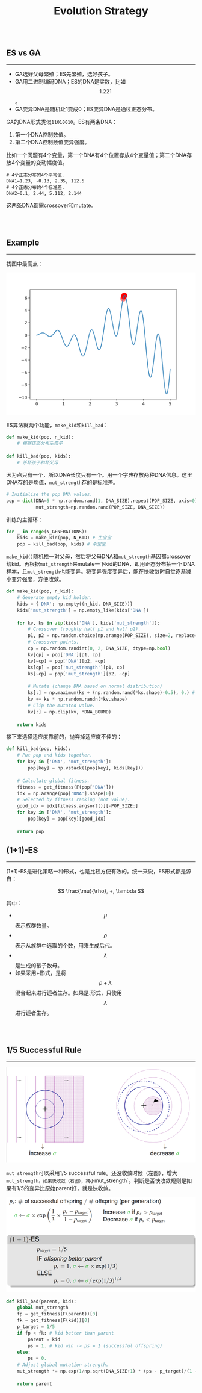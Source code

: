 # <center>Evolution Strategy</center>

<br></br>



## ES vs GA
----
* GA选好父母繁殖；ES先繁殖，选好孩子。
* GA用二进制编码DNA；ES的DNA是实数，比如$$1.221$$。
* GA变异DNA是随机让1变成0；ES变异DNA是通过正态分布。

GA的DNA形式类似`11010010`。ES有两条DNA：
1. 第一个DNA控制数值。
2. 第二个DNA控制数值变异强度。

比如一个问题有4个变量，第一个DNA有4个位置存放4个变量值；第二个DNA存放4个变量的变动幅度值。

```
# 4个正态分布的4个平均值.
DNA1=1.23, -0.13, 2.35, 112.5 
# 4个正态分布的4个标准差.
DNA2=0.1, 2.44, 5.112, 2.144  
```

这两条DNA都需crossover和mutate。

<br></br>



## Example
----
找图中最高点：

![](./Images/es1.png)

ES算法就两个功能，`make_kid`和`kill_bad`：

```python
def make_kid(pop, n_kid):
    # 根据正态分布生孩子

def kill_bad(pop, kids):
    # 杀坏孩子和坏父母
```

因为点只有一个，所以DNA长度只有一个。用一个字典存放两种DNA信息。这里DNA存的是均值，`mut_strength`存的是标准差。

```python
# Initialize the pop DNA values.
pop = dict(DNA=5 * np.random.rand(1, DNA_SIZE).repeat(POP_SIZE, axis=0),   
           mut_strength=np.random.rand(POP_SIZE, DNA_SIZE))
```

训练的主循环：

```python
for _ in range(N_GENERATIONS):
    kids = make_kid(pop, N_KID) # 生宝宝
    pop = kill_bad(pop, kids) # 杀宝宝
```

`make_kid()`随机找一对父母，然后将父母DNA和`mut_strength`基因都crossover给kid。再根据`mut_strength`来mutate一下kid的DNA，即用正态分布抽一个 DNA样本，且`mut_strength`也能变异。将变异强度变异后，能在快收敛时自觉逐渐减小变异强度，方便收敛。

```python
def make_kid(pop, n_kid):
    # Generate empty kid holder.
    kids = {'DNA': np.empty((n_kid, DNA_SIZE))}
    kids['mut_strength'] = np.empty_like(kids['DNA'])

    for kv, ks in zip(kids['DNA'], kids['mut_strength']):
        # Crossover (roughly half p1 and half p2).
        p1, p2 = np.random.choice(np.arange(POP_SIZE), size=2, replace=False)
        # Crossover points.
        cp = np.random.randint(0, 2, DNA_SIZE, dtype=np.bool)
        kv[cp] = pop['DNA'][p1, cp]
        kv[~cp] = pop['DNA'][p2, ~cp]
        ks[cp] = pop['mut_strength'][p1, cp]
        ks[~cp] = pop['mut_strength'][p2, ~cp]

        # Mutate (change DNA based on normal distribution)
        ks[:] = np.maximum(ks + (np.random.rand(*ks.shape)-0.5), 0.) # must > 0
        kv += ks * np.random.randn(*kv.shape)
        # Clip the mutated value.
        kv[:] = np.clip(kv, *DNA_BOUND)

    return kids
```

接下来选择适应度靠前的，抛弃掉适应度不佳的：

```python
def kill_bad(pop, kids):
    # Put pop and kids together.
    for key in ['DNA', 'mut_strength']:
        pop[key] = np.vstack((pop[key], kids[key]))

    # Calculate global fitness.
    fitness = get_fitness(F(pop['DNA']))
    idx = np.arange(pop['DNA'].shape[0])
    # Selected by fitness ranking (not value).
    good_idx = idx[fitness.argsort()][-POP_SIZE:]
    for key in ['DNA', 'mut_strength']:
        pop[key] = pop[key][good_idx]

    return pop
```



## (1+1)-ES
----
(1+1)-ES是进化策略一种形式，也是比较方便有效的。统一来说，ES形式都是源自：

$$
\frac{\mu}{\rho}, +, \lambda
$$

其中：
* $$\mu$$表示族群数量。
* $$\rho$$表示从族群中选取的个数，用来生成后代。
* $$\lambda$$是生成的孩子数母。
* 如果采用+形式，是将$$\rho + \lambda$$混合起来进行适者生存。如果是.形式，只使用$$\lambda$$进行适者生存。

<br></br>



## 1/5 Successful Rule
----
![](./Images/1_5_successful_rule.png)

`mut_strength`可以采用1/5 successful rule。还没收敛时候（左图），增大`mut_strength。如果快收敛（右图），减小`mut_strength`。判断是否快收敛规则是如果有1/5的变异比原始parent好，就是快收敛。

![](./Images/1_5_successful_rule_equation.png)

```python
def kill_bad(parent, kid):
    global mut_strength
    fp = get_fitness(F(parent))[0]
    fk = get_fitness(F(kid))[0]
    p_target = 1/5
    if fp < fk: # kid better than parent
        parent = kid
        ps = 1. # kid win -> ps = 1 (successful offspring)
    else:
        ps = 0.
    # Adjust global mutation strength.
    mut_strength *= np.exp(1/np.sqrt(DNA_SIZE+1) * (ps - p_target)/(1 - p_target))

    return parent
```
